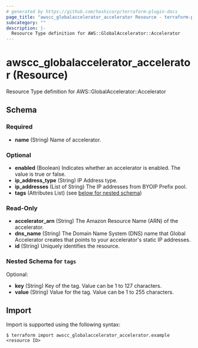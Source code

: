 ```yaml
---
# generated by https://github.com/hashicorp/terraform-plugin-docs
page_title: "awscc_globalaccelerator_accelerator Resource - terraform-provider-awscc"
subcategory: ""
description: |-
  Resource Type definition for AWS::GlobalAccelerator::Accelerator
---
```


# awscc_globalaccelerator_accelerator (Resource)

Resource Type definition for AWS::GlobalAccelerator::Accelerator



<!-- schema generated by tfplugindocs -->
## Schema

### Required

- **name** (String) Name of accelerator.

### Optional

- **enabled** (Boolean) Indicates whether an accelerator is enabled. The value is true or false.
- **ip_address_type** (String) IP Address type.
- **ip_addresses** (List of String) The IP addresses from BYOIP Prefix pool.
- **tags** (Attributes List) (see [below for nested schema](#nestedatt--tags))

### Read-Only

- **accelerator_arn** (String) The Amazon Resource Name (ARN) of the accelerator.
- **dns_name** (String) The Domain Name System (DNS) name that Global Accelerator creates that points to your accelerator's static IP addresses.
- **id** (String) Uniquely identifies the resource.

<a id="nestedatt--tags"></a>
### Nested Schema for `tags`

Optional:

- **key** (String) Key of the tag. Value can be 1 to 127 characters.
- **value** (String) Value for the tag. Value can be 1 to 255 characters.

## Import

Import is supported using the following syntax:

```shell
$ terraform import awscc_globalaccelerator_accelerator.example <resource ID>
```
